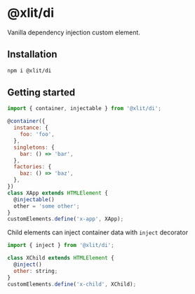 # @xlit/di

Vanilla dependency injection custom element.

## Installation

```sh
npm i @xlit/di
```

## Getting started

```js
import { container, injectable } from '@xlit/di';

@container({
  instance: {
    foo: 'foo',
  },
  singletons: {
    bar: () => 'bar',
  },
  factories: {
    baz: () => 'baz',
  },
})
class XApp extends HTMLElement {
  @injectable()
  other = 'some other';
}
customElements.define('x-app', XApp);
```

Child elements can inject container data with `inject` decorator

```js
import { inject } from '@xlit/di';

class XChild extends HTMLElement {
  @inject()
  other: string;
}
customElements.define('x-child', XChild);
```
